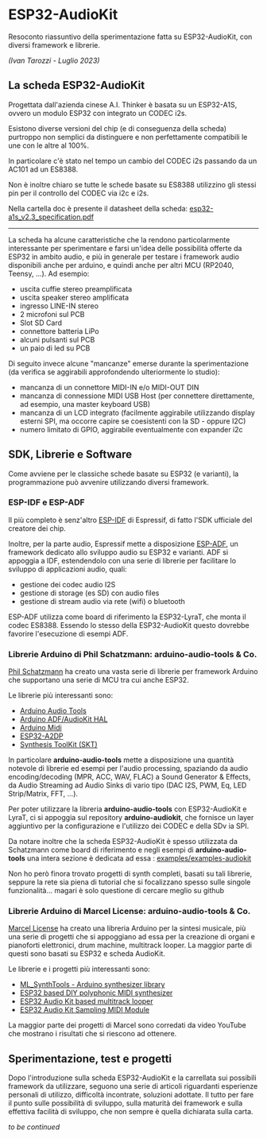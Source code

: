 # ESP32-AudioKit

Resoconto riassuntivo della sperimentazione fatta su ESP32-AudioKit, con diversi framework e librerie.

_(Ivan Tarozzi - Luglio 2023)_


## La scheda ESP32-AudioKit

Progettata dall'azienda cinese A.I. Thinker è basata su un ESP32-A1S, ovvero un modulo ESP32 con integrato un CODEC i2s.

Esistono diverse versioni del chip (e di conseguenza della scheda) purtroppo non semplici da distinguere e non perfettamente compatibili le une con le altre al 100%.

In particolare c'è stato nel tempo un cambio del CODEC i2s passando da un AC101 ad un ES8388.

Non è inoltre chiaro se tutte le schede basate su ES8388 utilizzino gli stessi pin per il controllo del CODEC via i2c e i2s.

Nella cartella doc è presente il datasheet della scheda: [esp32-a1s_v2.3_specification.pdf](docs/esp32-a1s_v2.3_specification.pdf)

-----------

La scheda ha alcune caratteristiche che la rendono particolarmente interessante per sperimentare e farsi un'idea delle possibilità offerte da ESP32 in ambito audio, e più in generale per testare i framework audio disponibili anche per arduino, e quindi anche per altri MCU (RP2040, Teensy, ...).  Ad esempio:

- uscita cuffie stereo preamplificata
- uscita speaker stereo amplificata
- ingresso LINE-IN stereo
- 2 microfoni sul PCB
- Slot SD Card
- connettore batteria LiPo
- alcuni pulsanti sul PCB
- un paio di led su PCB


Di seguito invece alcune "mancanze" emerse durante la sperimentazione (da verifica se aggirabili approfondendo ulteriormente lo studio):

- mancanza di un connettore MIDI-IN e/o MIDI-OUT DIN
- mancanza di connessione MIDI USB Host (per connettere direttamente, ad esempio, una master keyboard USB)
- mancanza di un LCD integrato (facilmente aggirabile utilizzando display esterni SPI, ma occorre capire se coesistenti con la SD - oppure I2C)
- numero limitato di GPIO, aggirabile eventualmente con expander i2c


## SDK, Librerie e Software

Come avviene per le classiche schede basate su ESP32 (e varianti), la programmazione può avvenire utilizzando diversi framework.

### ESP-IDF e ESP-ADF
Il più completo è senz'altro [ESP-IDF](https://idf.espressif.com) di Espressif, di fatto l'SDK ufficiale del creatore dei chip.

Inoltre, per la parte audio, Espressif mette a disposizione [ESP-ADF](https://docs.espressif.com/projects/esp-adf), un framework dedicato allo sviluppo audio su ESP32 e varianti. ADF si appoggia a IDF, estendendolo con una serie di librerie per facilitare lo sviluppo di applicazioni audio, quali:
- gestione dei codec audio I2S
- gestione di storage (es SD) con audio files
- gestione di stream audio via rete (wifi) o bluetooth

ESP-ADF utilizza come board di riferimento la ESP32-LyraT, che monta il codec ES8388. Essendo lo stesso della ESP32-AudioKit questo dovrebbe favorire l'esecuzione di esempi ADF.


### Librerie Arduino di Phil Schatzmann: arduino-audio-tools & Co.

[Phil Schatzmann](https://www.pschatzmann.ch) ha creato una vasta serie di librerie per framework Arduino che supportano una serie di MCU tra cui anche ESP32.

Le librerie più interessanti sono:

- [Arduino Audio Tools](https://github.com/pschatzmann/arduino-audio-tools)
- [Arduino ADF/AudioKit HAL](https://github.com/pschatzmann/arduino-audiokit)
- [Arduino Midi](https://github.com/pschatzmann/arduino-midi)
- [ESP32-A2DP](https://github.com/pschatzmann/ESP32-A2DP)
- [Synthesis ToolKit (SKT)](https://www.pschatzmann.ch/home/projects/the-synthesis-toolkit-skt-library-for-arduino/)


In particolare __arduino-audio-tools__ mette a disposizione una quantità notevole di librerie ed esempi per l'audio processing, spaziando da audio encoding/decoding (MPR, ACC, WAV, FLAC) a Sound Generator & Effects, da Audio Streaming ad Audio Sinks di vario tipo (DAC I2S, PWM, Eq, LED Strip/Matrix, FFT, ...).

Per poter utilizzare la libreria __arduino-audio-tools__ con ESP32-AudioKit e LyraT, ci si appoggia sul repository __arduino-audiokit__, che fornisce un layer aggiuntivo per la configurazione e l'utilizzo dei CODEC e della SDv ia SPI.

Da notare inoltre che la scheda ESP32-AudioKit è spesso utilizzata da Schatzmann come board di riferimento e negli esempi di __arduino-audio-tools__ una intera sezione è dedicata ad essa :
[examples/examples-audiokit](https://github.com/pschatzmann/arduino-audio-tools/tree/main/examples/examples-audiokit)


Non ho però finora trovato progetti di synth completi, basati su tali librerie, seppure la rete sia piena di tutorial che si focalizzano spesso sulle singole funzionalità... magari è solo questione di cercare meglio su github


### Librerie Arduino di Marcel License:  arduino-audio-tools & Co.

[Marcel License](https://github.com/marcel-licence) ha creato una libreria Arduino per la sintesi musicale, più una serie di progetti che si appoggiano ad essa per la creazione di organi e pianoforti elettronici, drum machine, multitrack looper. La maggior parte di questi sono basati su ESP32 e scheda AudioKit.

Le librerie e i progetti più interessanti sono:

- [ML_SynthTools - Arduino synthesizer library](https://github.com/marcel-licence/ML_SynthTools)
- [ESP32 based DIY polyphonic MIDI synthesizer](https://github.com/marcel-licence/esp32_basic_synth)
- [ESP32 Audio Kit based multitrack looper](https://github.com/marcel-licence/esp32_multitrack_looper)
- [ESP32 Audio Kit Sampling MIDI Module](https://github.com/marcel-licence/esp32_midi_sampler)

La maggior parte dei progetti di Marcel sono corredati da video YouTube che mostrano i risultati che si riescono ad ottenere.





## Sperimentazione, test e progetti

Dopo l'introduzione sulla scheda ESP32-AudioKit e la carrellata sui possibili framework da utilizzare, seguono una serie di articoli riguardanti esperienze personali di utilizzo, difficoltà incontrate, soluzioni adottate. Il tutto per fare il punto sulle possibilità di sviluppo, sulla maturità dei framework e sulla effettiva facilità di sviluppo, che non sempre è quella dichiarata sulla carta.

_to be continued_